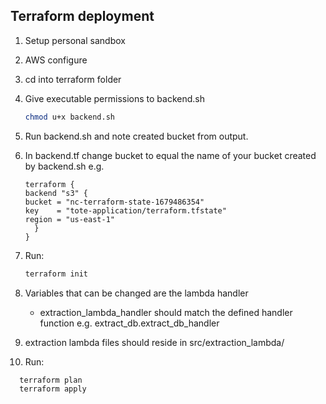 ## Terraform deployment

1. Setup personal sandbox
   
2. AWS configure
   
3. cd into terraform folder
   
4. Give executable permissions to backend.sh
   ```bash
   chmod u+x backend.sh
   ```

5. Run backend.sh and note created bucket from output.
   
6. In backend.tf change bucket to equal the name of your bucket created by backend.sh e.g.
    ```
    terraform {
    backend "s3" {
    bucket = "nc-terraform-state-1679486354"
    key    = "tote-application/terraform.tfstate"
    region = "us-east-1"
      }
    }
    ```

7. Run:
   ```bash
   terraform init
   ```

8. Variables that can be changed are the lambda handler
   - extraction_lambda_handler should match the defined handler function e.g. extract_db.extract_db_handler

9. extraction lambda files should reside in src/extraction_lambda/

10. Run:
 ```bash
   terraform plan
   terraform apply
   ```